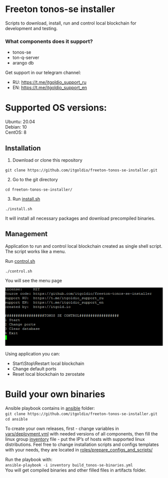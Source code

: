 # Freeton tonos-se installer
Scripts to download, install, run and control local blockchain for development and testing.

### What components does it support?
- tonos-se
- ton-q-server
- arango db

Get support in our telegram channel:
- RU: https://t.me/itgoldio_support_ru
- EN: https://t.me/itgoldio_support_en

# Supported OS versions:
Ubuntu: 20.04\
Debian: 10\
CentOS: 8
## Installation

1. Download or clone this repository

`git clone https://github.com/itgoldio/freeton-tonos-se-installer.git`

2. Go to the git directory

`cd freeton-tonos-se-installer/`

3. Run [install.sh](./install.sh)

`./install.sh`

It will install all necessary packages and download precompiled binaries.

## Management
Application to run and control local blockchain created as single shell script. The script works like a menu.
 
Run  [control.sh](./control.sh)

`./control.sh`

You will see the menu page

![menu](imgs/menu1.png?raw=true "menu-1")

Using application you can:
- Start\Stop\Restart local blockchain
- Change default ports
- Reset local blockchain to zerostate

# Build your own binaries

Ansible playbook contains in [ansible](ansible/) folder:\
`git clone https://github.com/itgoldio/freeton-tonos-se-installer.git`\
`cd ansible`

To create your own releases, first - change variables in [vars/deployment.yml](vars/deployment.yml) with needed versions of all components, then fill the linux group [inventory](./inventory) file - put the IP’s of hosts with supported linux distributions.
Feel free to change installation scripts and configs templates with your needs, they are located in [roles/prepare_configs_and_scripts/](roles/prepare_configs_and_scripts/)

Run the playbook with:\
`ansible-playbook -i inventory build_tonos-se-binaries.yml`\
You will get compiled binaries and other filled files in artifacts folder.
